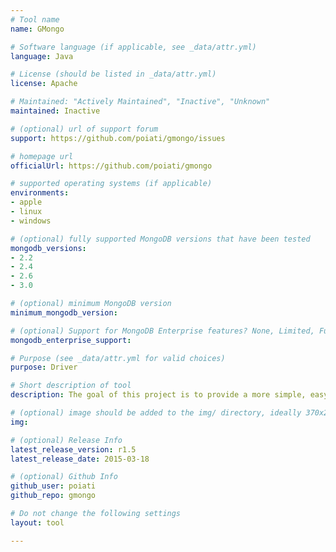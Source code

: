 ```yaml
---
# Tool name
name: GMongo

# Software language (if applicable, see _data/attr.yml)
language: Java

# License (should be listed in _data/attr.yml)
license: Apache

# Maintained: "Actively Maintained", "Inactive", "Unknown"
maintained: Inactive

# (optional) url of support forum
support: https://github.com/poiati/gmongo/issues

# homepage url
officialUrl: https://github.com/poiati/gmongo

# supported operating systems (if applicable)
environments:
- apple
- linux
- windows

# (optional) fully supported MongoDB versions that have been tested
mongodb_versions:
- 2.2
- 2.4
- 2.6
- 3.0

# (optional) minimum MongoDB version
minimum_mongodb_version:

# (optional) Support for MongoDB Enterprise features? None, Limited, Full
mongodb_enterprise_support: 

# Purpose (see _data/attr.yml for valid choices)
purpose: Driver

# Short description of tool
description: The goal of this project is to provide a more simple, easy to use and less verbose API to work with MongoDB using the Groovy programming language.

# (optional) image should be added to the img/ directory, ideally 370x200px
img: 

# (optional) Release Info
latest_release_version: r1.5
latest_release_date: 2015-03-18

# (optional) Github Info
github_user: poiati
github_repo: gmongo

# Do not change the following settings
layout: tool

---
```

